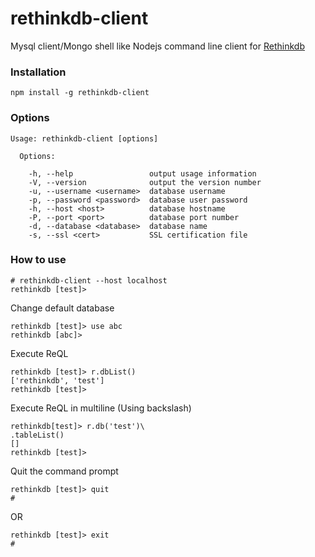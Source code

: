 # rethinkdb-client

Mysql client/Mongo shell like Nodejs command line client for [Rethinkdb](https://github.com/rethinkdb/rethinkdb)

### Installation
```
npm install -g rethinkdb-client
```

### Options

```  
Usage: rethinkdb-client [options]

  Options:

    -h, --help                 output usage information
    -V, --version              output the version number
    -u, --username <username>  database username
    -p, --password <password>  database user password
    -h, --host <host>          database hostname
    -P, --port <port>          database port number
    -d, --database <database>  database name
    -s, --ssl <cert>           SSL certification file

```

### How to use
```
# rethinkdb-client --host localhost
rethinkdb [test]>
```

Change default database
```
rethinkdb [test]> use abc
rethinkdb [abc]>
```

Execute ReQL
```
rethinkdb [test]> r.dbList()
['rethinkdb', 'test']
rethinkdb [test]>
```

Execute ReQL in multiline (Using backslash)
```
rethinkdb[test]> r.db('test')\
.tableList()
[]
rethinkdb [test]>
```

Quit the command prompt
```
rethinkdb [test]> quit
#
```
OR
```
rethinkdb [test]> exit
#
```
